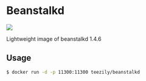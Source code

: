 # Beanstalkd

[![](https://images.microbadger.com/badges/image/teezily/beanstalkd.svg)](https://microbadger.com/images/teezily/beanstalkd "Get your own image badge on microbadger.com")

Lightweight image of beanstalkd 1.4.6

## Usage

```sh
$ docker run -d -p 11300:11300 teezily/beanstalkd
```


